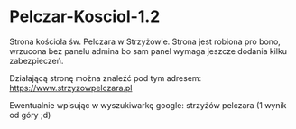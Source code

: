 # Pelczar-Kosciol-1.2
Strona kościoła św. Pelczara w Strzyżowie.
Strona jest robiona pro bono, wrzucona bez panelu admina bo sam panel wymaga jeszcze dodania kilku zabezpieczeń.

Działającą stronę można znaleźć pod tym adresem: https://www.strzyzowpelczara.pl

Ewentualnie wpisując w wyszukiwarkę google: strzyżów pelczara (1 wynik od góry ;d)
